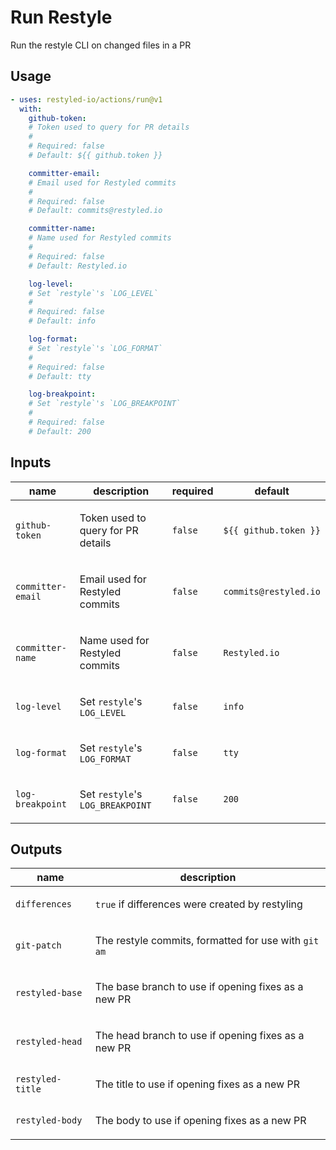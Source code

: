 # Run Restyle

Run the restyle CLI on changed files in a PR

<!-- action-docs-usage source="action.yml" project="restyled-io/actions/run" version="v1" -->

## Usage

```yaml
- uses: restyled-io/actions/run@v1
  with:
    github-token:
    # Token used to query for PR details
    #
    # Required: false
    # Default: ${{ github.token }}

    committer-email:
    # Email used for Restyled commits
    #
    # Required: false
    # Default: commits@restyled.io

    committer-name:
    # Name used for Restyled commits
    #
    # Required: false
    # Default: Restyled.io

    log-level:
    # Set `restyle`'s `LOG_LEVEL`
    #
    # Required: false
    # Default: info

    log-format:
    # Set `restyle`'s `LOG_FORMAT`
    #
    # Required: false
    # Default: tty

    log-breakpoint:
    # Set `restyle`'s `LOG_BREAKPOINT`
    #
    # Required: false
    # Default: 200
```

<!-- action-docs-usage source="action.yml" project="restyled-io/actions/run" version="v1" -->

<!-- action-docs-inputs source="action.yml" -->

## Inputs

| name              | description                                                   | required | default               |
| ----------------- | ------------------------------------------------------------- | -------- | --------------------- |
| `github-token`    | <p>Token used to query for PR details</p>                     | `false`  | `${{ github.token }}` |
| `committer-email` | <p>Email used for Restyled commits</p>                        | `false`  | `commits@restyled.io` |
| `committer-name`  | <p>Name used for Restyled commits</p>                         | `false`  | `Restyled.io`         |
| `log-level`       | <p>Set <code>restyle</code>'s <code>LOG_LEVEL</code></p>      | `false`  | `info`                |
| `log-format`      | <p>Set <code>restyle</code>'s <code>LOG_FORMAT</code></p>     | `false`  | `tty`                 |
| `log-breakpoint`  | <p>Set <code>restyle</code>'s <code>LOG_BREAKPOINT</code></p> | `false`  | `200`                 |

<!-- action-docs-inputs source="action.yml" -->

<!-- action-docs-outputs source="action.yml" -->

## Outputs

| name             | description                                                            |
| ---------------- | ---------------------------------------------------------------------- |
| `differences`    | <p><code>true</code> if differences were created by restyling</p>      |
| `git-patch`      | <p>The restyle commits, formatted for use with <code>git am</code></p> |
| `restyled-base`  | <p>The base branch to use if opening fixes as a new PR</p>             |
| `restyled-head`  | <p>The head branch to use if opening fixes as a new PR </p>            |
| `restyled-title` | <p>The title to use if opening fixes as a new PR</p>                   |
| `restyled-body`  | <p>The body to use if opening fixes as a new PR</p>                    |

<!-- action-docs-outputs source="action.yml" -->
